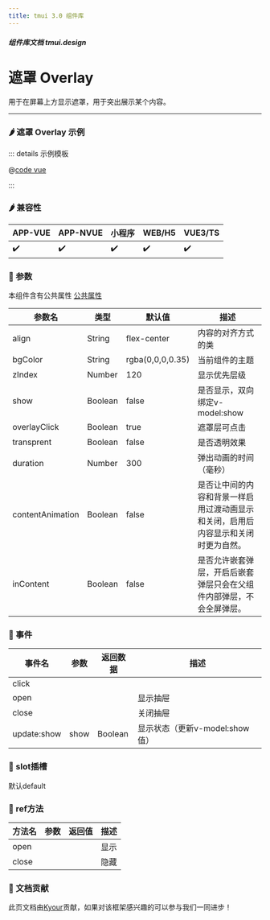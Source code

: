 ```yaml
---
title: tmui 3.0 组件库
---
```


<dirtoc></dirtoc>

##### 组件库文档 tmui.design

# 遮罩 Overlay
用于在屏幕上方显示遮罩，用于突出展示某个内容。

---

### :hot_pepper: 遮罩 Overlay 示例

<webview url="https://tmui.design/h5/#/pages/fankui/overlay"></webview>

::: details 示例模板

@[code vue](pages/fankui/overlay.nvue)

:::

### :hot_pepper: 兼容性

| APP-VUE            | APP-NVUE           | 小程序                | WEB/H5             | VUE3/TS            |
|--------------------|--------------------|--------------------|--------------------|--------------------|
| :heavy_check_mark: | :heavy_check_mark: | :heavy_check_mark: | :heavy_check_mark: | :heavy_check_mark: |

### :seedling: 参数
本组件含有公共属性 [公共属性](/doc/spec/组件公共样式.md)

| 参数名          | 类型      | 默认值              | 描述          |
|--------------|---------|------------------|-------------|
| align        | String  | flex-center      | 内容的对齐方式的类   |
| bgColor      | String  | rgba(0,0,0,0.35) | 当前组件的主题     |
| zIndex       | Number  | 120              | 显示优先层级      |
| show         | Boolean | false            | 是否显示，双向绑定v-model:show        |
| overlayClick | Boolean | true             | 遮罩层可点击      |
| transprent   | Boolean | false            | 是否透明效果      |
| duration     | Number  | 300              | 弹出动画的时间（毫秒） |
| contentAnimation     | Boolean  | false  | 是否让中间的内容和背景一样启用过渡动画显示和关闭，启用后内容显示和关闭时更为自然。 |
| inContent     | Boolean        | false   | 是否允许嵌套弹层，开启后嵌套弹层只会在父组件内部弹层，不会全屏弹层。    |

### :rose: 事件
| 事件名         | 参数   | 返回数据    | 描述               |
|-------------|------|---------|------------------|
| click       |      |         |                  |
| open        |      |         | 显示抽屉             |
| close       |      |         | 关闭抽屉             |
| update:show | show | Boolean | 显示状态（更新v-model:show值） |

### :corn: slot插槽
默认default

### :green_salad: ref方法
| 方法名   | 参数  | 返回值 | 描述  |
|-------|-----|-----|-----|
| open  |     |     | 显示  |
| close |     |     | 隐藏  |

### :couplekiss: 文档贡献
此页文档由[Kyour](https://github.com/kyour-cn)贡献，如果对该框架感兴趣的可以参与我们一同进步！
